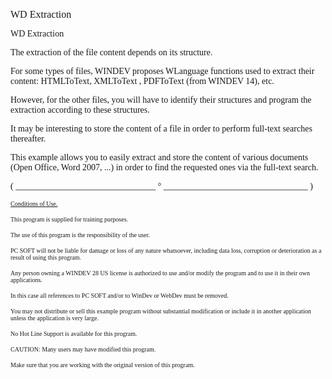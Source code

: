   
<span style="font-family:Arial sans-serif;font-size:16px;">WD Extraction</span>

  
<span style="font-family:Arial sans-serif;font-size:14px;">WD Extraction</span>

<span style="font-family:Arial sans-serif;font-size:14px;">The extraction of the file content depends on its structure. </span>

<span style="font-family:Arial sans-serif;font-size:14px;">For some types of files, WINDEV proposes WLanguage functions used to extract their content: HTMLToText, XMLToText , PDFToText (from WINDEV 14), etc.</span>

<span style="font-family:Arial sans-serif;font-size:14px;">However, for the other files, you will have to identify their structures and program the extraction according to these structures.</span>

<span style="font-family:Arial sans-serif;font-size:14px;">It may be interesting to store the content of a file in order to perform full-text searches thereafter.</span>

<span style="font-family:Arial sans-serif;font-size:14px;">This example allows you to easily extract and store the content of various documents (Open Office, Word 2007, ...) in order to find the requested ones via the full-text search.</span>

  
  
<span style="font-family:Arial sans-serif;font-size:14px;">( \_\_\_\_\_\_\_\_\_\_\_\_\_\_\_\_\_\_\_\_\_\_\_\_\_\_\_\_\_\_\_\_ ° \_\_\_\_\_\_\_\_\_\_\_\_\_\_\_\_\_\_\_\_\_\_\_\_\_\_\_\_\_\_\_\_\_ )</span>

  
<span style="text-decoration:underline;font-family:Arial sans-serif;font-size:10px;">Conditions of Use.</span>

<span style="font-family:Arial sans-serif;font-size:10px;">This program is supplied for training purposes.</span>

<span style="font-family:Arial sans-serif;font-size:10px;">The use of this program is the responsibility of the user. </span>

<span style="font-family:Arial sans-serif;font-size:10px;">PC SOFT will not be liable for damage or loss of any nature whatsoever, including data loss, corruption or deterioration as a result of using this program.</span>

<span style="font-family:Arial sans-serif;font-size:10px;">Any person owning a WINDEV 28 US license is authorized to use and/or modify the program and to use it in their own applications. </span>

<span style="font-family:Arial sans-serif;font-size:10px;">In this case all references to PC SOFT and/or to WinDev or WebDev must be removed.</span>

<span style="font-family:Arial sans-serif;font-size:10px;">You may not distribute or sell this example program without substantial modification or include it in another application unless the application is very large.</span>

  
<span style="font-family:Arial sans-serif;font-size:10px;">No Hot Line Support is available for this program.</span>

  
<span style="font-family:Arial sans-serif;font-size:10px;">CAUTION: Many users may have modified this program. </span>

<span style="font-family:Arial sans-serif;font-size:10px;">Make sure that you are working with the original version of this program.</span>

  
  
  
  